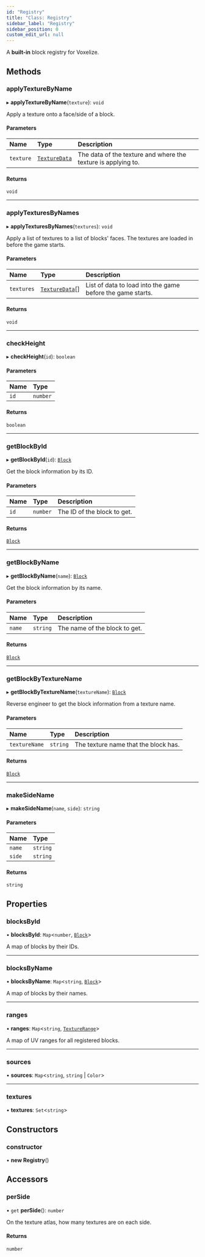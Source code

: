 ```yaml
---
id: "Registry"
title: "Class: Registry"
sidebar_label: "Registry"
sidebar_position: 0
custom_edit_url: null
---
```


A **built-in** block registry for Voxelize.

## Methods

### applyTextureByName

▸ **applyTextureByName**(`texture`): `void`

Apply a texture onto a face/side of a block.

#### Parameters

| Name | Type | Description |
| :------ | :------ | :------ |
| `texture` | [`TextureData`](../modules.md#texturedata-156) | The data of the texture and where the texture is applying to. |

#### Returns

`void`

___

### applyTexturesByNames

▸ **applyTexturesByNames**(`textures`): `void`

Apply a list of textures to a list of blocks' faces. The textures are loaded in before the game starts.

#### Parameters

| Name | Type | Description |
| :------ | :------ | :------ |
| `textures` | [`TextureData`](../modules.md#texturedata-156)[] | List of data to load into the game before the game starts. |

#### Returns

`void`

___

### checkHeight

▸ **checkHeight**(`id`): `boolean`

#### Parameters

| Name | Type |
| :------ | :------ |
| `id` | `number` |

#### Returns

`boolean`

___

### getBlockById

▸ **getBlockById**(`id`): [`Block`](../modules.md#block-156)

Get the block information by its ID.

#### Parameters

| Name | Type | Description |
| :------ | :------ | :------ |
| `id` | `number` | The ID of the block to get. |

#### Returns

[`Block`](../modules.md#block-156)

___

### getBlockByName

▸ **getBlockByName**(`name`): [`Block`](../modules.md#block-156)

Get the block information by its name.

#### Parameters

| Name | Type | Description |
| :------ | :------ | :------ |
| `name` | `string` | The name of the block to get. |

#### Returns

[`Block`](../modules.md#block-156)

___

### getBlockByTextureName

▸ **getBlockByTextureName**(`textureName`): [`Block`](../modules.md#block-156)

Reverse engineer to get the block information from a texture name.

#### Parameters

| Name | Type | Description |
| :------ | :------ | :------ |
| `textureName` | `string` | The texture name that the block has. |

#### Returns

[`Block`](../modules.md#block-156)

___

### makeSideName

▸ **makeSideName**(`name`, `side`): `string`

#### Parameters

| Name | Type |
| :------ | :------ |
| `name` | `string` |
| `side` | `string` |

#### Returns

`string`

## Properties

### blocksById

• **blocksById**: `Map`<`number`, [`Block`](../modules.md#block-156)\>

A map of blocks by their IDs.

___

### blocksByName

• **blocksByName**: `Map`<`string`, [`Block`](../modules.md#block-156)\>

A map of blocks by their names.

___

### ranges

• **ranges**: `Map`<`string`, [`TextureRange`](../modules.md#texturerange-156)\>

A map of UV ranges for all registered blocks.

___

### sources

• **sources**: `Map`<`string`, `string` \| `Color`\>

___

### textures

• **textures**: `Set`<`string`\>

## Constructors

### constructor

• **new Registry**()

## Accessors

### perSide

• `get` **perSide**(): `number`

On the texture atlas, how many textures are on each side.

#### Returns

`number`
